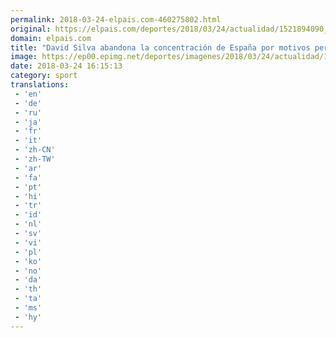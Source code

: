 ```yaml
---
permalink: 2018-03-24-elpais.com-460275802.html
original: https://elpais.com/deportes/2018/03/24/actualidad/1521894090_345787.html#?ref=rss&format=simple&link=link
domain: elpais.com
title: "David Silva abandona la concentración de España por motivos personales"
image: https://ep00.epimg.net/deportes/imagenes/2018/03/24/actualidad/1521894090_345787_1521894180_rrss_normal.jpg
date: 2018-03-24 16:15:13
category: sport
translations: 
 - 'en'
 - 'de'
 - 'ru'
 - 'ja'
 - 'fr'
 - 'it'
 - 'zh-CN'
 - 'zh-TW'
 - 'ar'
 - 'fa'
 - 'pt'
 - 'hi'
 - 'tr'
 - 'id'
 - 'nl'
 - 'sv'
 - 'vi'
 - 'pl'
 - 'ko'
 - 'no'
 - 'da'
 - 'th'
 - 'ta'
 - 'ms'
 - 'hy'
---
```


